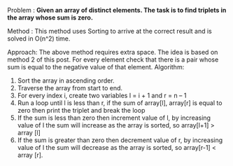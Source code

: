 Problem : **Given an array of distinct elements. The task is to find triplets in the array whose sum is zero.**

Method : This method uses Sorting to arrive at the correct result and is solved in O(n^2) time.

Approach:
The above method requires extra space. The idea is based on method 2 of this post. For every element check that there is a pair whose sum is equal to the negative value of that element.
Algorithm:
1. Sort the array in ascending order.
2. Traverse the array from start to end.
3. For every index i, create two variables l = i + 1 and r = n – 1
4. Run a loop until l is less than r, if the sum of array[l], array[r] is equal to zero then print the triplet and break the loop
5. If the sum is less than zero then increment value of l, by increasing value of l the sum will increase as the array is sorted, so array[l+1] > array [l]
6. If the sum is greater than zero then decrement value of r, by increasing value of l the sum will decrease as the array is sorted, so array[r-1] < array [r].
